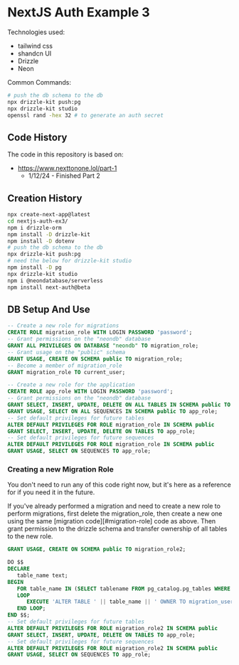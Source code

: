 # NextJS Auth Example 3

Technologies used:

- tailwind css
- shandcn UI
- Drizzle
- Neon

Common Commands:

```bash
# push the db schema to the db
npx drizzle-kit push:pg
npx drizzle-kit studio
openssl rand -hex 32 # to generate an auth secret
```

## Code History

The code in this repository is based on:

- https://www.nexttonone.lol/part-1
  - 1/12/24 - Finished Part 2

## Creation History

```bash
npx create-next-app@latest
cd nextjs-auth-ex3/
npm i drizzle-orm
npm install -D drizzle-kit
npm install -D dotenv
# push the db schema to the db
npx drizzle-kit push:pg
# need the below for drizzle-kit studio
npm install -D pg
npx drizzle-kit studio
npm i @neondatabase/serverless
npm install next-auth@beta
```

## DB Setup And Use

```sql title="Migration Role"
-- Create a new role for migrations
CREATE ROLE migration_role WITH LOGIN PASSWORD 'password';
-- Grant permissions on the "neondb" database
GRANT ALL PRIVILEGES ON DATABASE "neondb" TO migration_role;
-- Grant usage on the "public" schema
GRANT USAGE, CREATE ON SCHEMA public TO migration_role;
-- Become a member of migration_role
GRANT migration_role TO current_user;
```

```sql title="App Role"
-- Create a new role for the application
CREATE ROLE app_role WITH LOGIN PASSWORD 'password';
-- Grant permissions on the "neondb" database
GRANT SELECT, INSERT, UPDATE, DELETE ON ALL TABLES IN SCHEMA public TO app_role;
GRANT USAGE, SELECT ON ALL SEQUENCES IN SCHEMA public TO app_role;
-- Set default privileges for future tables
ALTER DEFAULT PRIVILEGES FOR ROLE migration_role IN SCHEMA public
GRANT SELECT, INSERT, UPDATE, DELETE ON TABLES TO app_role;
-- Set default privileges for future sequences
ALTER DEFAULT PRIVILEGES FOR ROLE migration_role IN SCHEMA public
GRANT USAGE, SELECT ON SEQUENCES TO app_role;
```

### Creating a new Migration Role

You don't need to run any of this code right now, but it's here as a reference for if you need it in the future.

If you've already performed a migration and need to create a new role to perform migrations, first delete the migration_role, then create a new one using the same [migration code][#migration-role] code as above. Then grant permission to the drizzle schema and transfer ownership of all tables to the new role.

```sql title="New Migration Role"
GRANT USAGE, CREATE ON SCHEMA public TO migration_role2;

DO $$
DECLARE
   table_name text;
BEGIN
   FOR table_name IN (SELECT tablename FROM pg_catalog.pg_tables WHERE schemaname = 'public')
   LOOP
      EXECUTE 'ALTER TABLE ' || table_name || ' OWNER TO migration_user2;';
   END LOOP;
END $$;
-- Set default privileges for future tables
ALTER DEFAULT PRIVILEGES FOR ROLE migration_role2 IN SCHEMA public
GRANT SELECT, INSERT, UPDATE, DELETE ON TABLES TO app_role;
-- Set default privileges for future sequences
ALTER DEFAULT PRIVILEGES FOR ROLE migration_role2 IN SCHEMA public
GRANT USAGE, SELECT ON SEQUENCES TO app_role;
```
